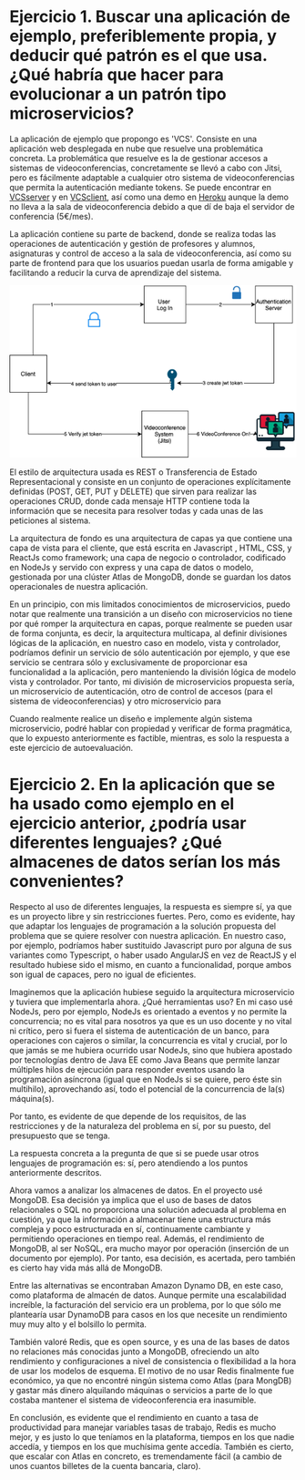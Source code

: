 # Ejercicio 1. Buscar una aplicación de ejemplo, preferiblemente propia, y deducir qué patrón es el que usa. ¿Qué habría que hacer para evolucionar a un patrón tipo microservicios?

La aplicación de ejemplo que propongo es 'VCS'. Consiste en una aplicación web desplegada en nube que resuelve una problemática concreta. La problemática que resuelve es la de gestionar accesos a sistemas de videoconferencias, concretamente se llevó a cabo con Jitsi, pero es fácilmente adaptable a cualquier otro sistema de videoconferencias que permita la autenticación mediante tokens. Se puede encontrar en [VCSserver](https://github.com/pepitoenpeligro/VCSserver) y en [VCSclient](https://github.com/pepitoenpeligro/VCSclient), así como una demo en [Heroku](https://videocontrolsystemclient.herokuapp.com/) aunque la demo no lleva a la sala de videoconferencia debido a que dí de baja el servidor de conferencia (5€/mes).


La aplicación contiene su parte de backend, donde se realiza todas las operaciones de autenticación y gestión de profesores y alumnos, asignaturas y control de acceso a la sala de videoconferencia, así como su parte de frontend para que los usuarios puedan usarla de forma amigable y facilitando a reducir la curva de aprendizaje del sistema.

![Proceso de Autenticación y acceso](https://github.com/pepitoenpeligro/CC-Ejercicios/blob/master/images/01-1-auth.png)

El estilo de arquitectura usada es REST o Transferencia de Estado Representacional y consiste en un conjunto de operaciones explícitamente definidas (POST, GET, PUT y DELETE) que sirven para realizar las operaciones CRUD, donde cada mensaje HTTP contiene toda la información que se necesita para resolver todas y cada unas de las peticiones al sistema.

La arquitectura de fondo es una arquitectura de capas ya que contiene una capa de vista para el cliente, que está escrita en Javascript , HTML, CSS, y ReactJs como framework; una capa de negocio o controlador, codificado en NodeJs y servido con express y una capa de datos o modelo, gestionada por una clúster Atlas de MongoDB, donde se guardan los datos operacionales de nuestra aplicación.


En un principio, con mis limitados conocimientos de microservicios, puedo notar que realmente una transición a un diseño con microservicios no tiene por qué romper la arquitectura en capas, porque realmente se pueden usar de forma conjunta, es decir, la arquitectura multicapa, al definir divisiones lógicas de la aplicación, en nuestro caso en modelo, vista y controlador, podríamos definir un servicio de sólo autenticación por ejemplo, y que ese servicio se centrara sólo y exclusivamente de proporcionar esa funcionalidad a la aplicación, pero manteniendo la división lógica de modelo vista y controlador. Por tanto, mi división de microservicios propuesta sería, un microservicio de autenticación, otro de control de accesos (para el sistema de videoconferencias) y otro microservicio para 

Cuando realmente realice un diseño e implemente algún sistema microservicio, podré hablar con propiedad y verificar de forma pragmática, que lo expuesto anteriormente es factible, mientras, es solo la respuesta a este ejercicio de autoevaluación.



# Ejercicio 2. En la aplicación que se ha usado como ejemplo en el ejercicio anterior, ¿podría usar diferentes lenguajes? ¿Qué almacenes de datos serían los más convenientes?

Respecto al uso de diferentes lenguajes, la respuesta es siempre sí, ya que es un proyecto libre y sin restricciones fuertes. Pero, como es evidente, hay que adaptar los lenguajes de programación a la solución propuesta del problema que se quiere resolver con nuestra aplicación. En nuestro caso, por ejemplo, podríamos haber sustituido Javascript puro por alguna de sus variantes como Typescript, o haber usado AngularJS en vez de ReactJS y el resultado hubiese sido el mismo, en cuanto a funcionalidad, porque ambos son igual de capaces, pero no igual de eficientes.

Imaginemos que la aplicación hubiese seguido la arquitectura microservicio y tuviera que implementarla ahora. ¿Qué herramientas uso? En mi caso usé NodeJs, pero por ejemplo, NodeJs es orientado a eventos y no permite la concurrencia; no es vital para nosotros ya que es un uso docente y no vital ni crítico, pero si fuera el sistema de autenticación de un banco, para operaciones con cajeros o similar, la concurrencia es vital y crucial, por lo que jamás se me hubiera ocurrido usar NodeJs, sino que hubiera apostado por tecnologías dentro de Java EE como Java Beans que permite lanzar múltiples hilos de ejecución para responder eventos usando la programación asíncrona (igual que en NodeJs si se quiere, pero éste sin multihilo), aprovechando así, todo el potencial de la concurrencia de la(s) máquina(s). 

Por tanto, es evidente de que depende de los requisitos, de las restricciones y de la naturaleza del problema en sí, por su puesto, del presupuesto que se tenga.

La respuesta concreta a la pregunta de que si se puede usar otros lenguajes de programación es: sí, pero atendiendo a los puntos anteriormente descritos.

Ahora vamos a analizar los almacenes de datos. En el proyecto usé MongoDB. Esa decisión ya implica que el uso de bases de datos relacionales o SQL no proporciona una solución adecuada al problema en cuestión, ya que la información a almacenar tiene una estructura más compleja y poco estructurada en sí, continuamente cambiante y permitiendo operaciones en tiempo real. Además, el rendimiento de MongoDB, al ser NoSQL, era mucho mayor por operación (inserción de un documento por ejemplo). Por tanto, esa decisión, es acertada, pero también es cierto hay vida más allá de MongoDB. 

Entre las alternativas se encontraban Amazon Dynamo DB, en este caso, como plataforma de almacén de datos. Aunque permite una escalabilidad increíble, la facturación del servicio era un problema, por lo que sólo me plantearía usar DynamoDB para casos en los que necesite un rendimiento muy muy alto y el bolsillo lo permita.


También valoré Redis, que es open source, y es una de las bases de datos no relaciones más conocidas junto a MongoDB, ofreciendo un alto rendimiento y configuraciones a nivel de consistencia o flexibilidad a la hora de usar los modelos de esquema. El motivo de no usar Redis finalmente fue económico, ya que no encontré ningún sistema como Atlas (para MongDB) y gastar más dinero alquilando máquinas o servicios a parte de lo que costaba mantener el sistema de videoconferencia era inasumible.

En conclusión, es evidente que el rendimiento en cuanto a tasa de productividad para manejar variables tasas de trabajo, Redis es mucho mejor, y es justo lo que teníamos en la plataforma, tiempos en los que nadie accedía, y tiempos en los que muchísima gente accedía. También es cierto, que escalar con Atlas en concreto, es tremendamente fácil (a cambio de unos cuantos billetes de la cuenta bancaria, claro). 